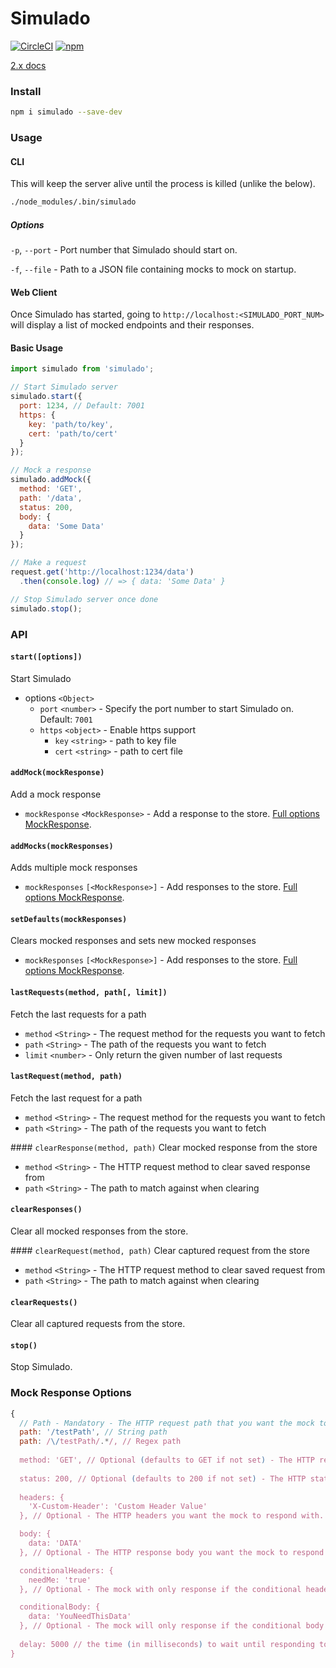 # Simulado

[![CircleCI](https://img.shields.io/circleci/project/github/ldabiralai/simulado.svg)](https://circleci.com/gh/ldabiralai/simulado) [![npm](https://img.shields.io/npm/v/simulado.svg)](https://www.npmjs.com/package/simulado)

[2.x docs](https://github.com/ldabiralai/simulado/tree/v2)

### Install
```bash
npm i simulado --save-dev
```

### Usage
#### CLI
This will keep the server alive until the process is killed (unlike the below).

```bash
./node_modules/.bin/simulado
```

##### Options
`-p`, `--port` - Port number that Simulado should start on.

`-f`, `--file` - Path to a JSON file containing mocks to mock on startup.

#### Web Client
Once Simulado has started, going to `http://localhost:<SIMULADO_PORT_NUM>` will display a list of mocked endpoints and their responses.

#### Basic Usage
```javascript
import simulado from 'simulado';

// Start Simulado server
simulado.start({
  port: 1234, // Default: 7001
  https: {
    key: 'path/to/key',
    cert: 'path/to/cert'
  }
});

// Mock a response
simulado.addMock({
  method: 'GET',
  path: '/data',
  status: 200,
  body: {
    data: 'Some Data'
  }
});

// Make a request
request.get('http://localhost:1234/data')
  .then(console.log) // => { data: 'Some Data' }

// Stop Simulado server once done
simulado.stop();
```

### API

#### `start([options])`
Start Simulado
  * options `<Object>`
    * `port` `<number>` - Specify the port number to start Simulado on. Default: `7001`
    * `https` `<object>` - Enable https support
      * `key` `<string>` - path to key file
      * `cert` `<string>` - path to cert file


#### `addMock(mockResponse)`
Add a mock response
  * `mockResponse` `<MockResponse>` - Add a response to the store. [Full options MockResponse](#mock-response-options).


#### `addMocks(mockResponses)`
Adds multiple mock responses
  * `mockResponses` `[<MockResponse>]` - Add responses to the store. [Full options MockResponse](#mock-response-options).


#### `setDefaults(mockResponses)`
Clears mocked responses and sets new mocked responses 
  * `mockResponses` `[<MockResponse>]` - Add responses to the store. [Full options MockResponse](#mock-response-options).


#### `lastRequests(method, path[, limit])`
Fetch the last requests for a path
  * `method` `<String>` - The request method for the requests you want to fetch
  * `path` `<String>` - The path of the requests you want to fetch
  * `limit` `<number>` - Only return the given number of last requests


#### `lastRequest(method, path)`
Fetch the last request for a path
  * `method` `<String>` - The request method for the requests you want to fetch
  * `path` `<String>` - The path of the requests you want to fetch


#### `clearResponse(method, path)`
Clear mocked response from the store
  * `method` `<String>` - The HTTP request method to clear saved response from
  * `path` `<String>` - The path to match against when clearing


#### `clearResponses()`
Clear all mocked responses from the store.


#### `clearRequest(method, path)`
Clear captured request from the store
  * `method` `<String>` - The HTTP request method to clear saved request from
  * `path` `<String>` - The path to match against when clearing


#### `clearRequests()`
Clear all captured requests from the store.


#### `stop()`
Stop Simulado.

### Mock Response Options
```javascript
{
  // Path - Mandatory - The HTTP request path that you want the mock to response to.
  path: '/testPath', // String path
  path: /\/testPath/.*/, // Regex path
  
  method: 'GET', // Optional (defaults to GET if not set) - The HTTP request method that you want the mock to response to.
  
  status: 200, // Optional (defaults to 200 if not set) - The HTTP status you want to mock to response with.
  
  headers: {
    'X-Custom-Header': 'Custom Header Value'
  }, // Optional - The HTTP headers you want the mock to respond with.

  body: {
    data: 'DATA'
  }, // Optional - The HTTP response body you want the mock to respond with.

  conditionalHeaders: {
    needMe: 'true'
  }, // Optional - The mock with only response if the conditional headers are sent in the request.

  conditionalBody: {
    data: 'YouNeedThisData'
  }, // Optional - The mock will only response if the conditional body is sent in the request.
  
  delay: 5000 // the time (in milliseconds) to wait until responding to a request
}
```
